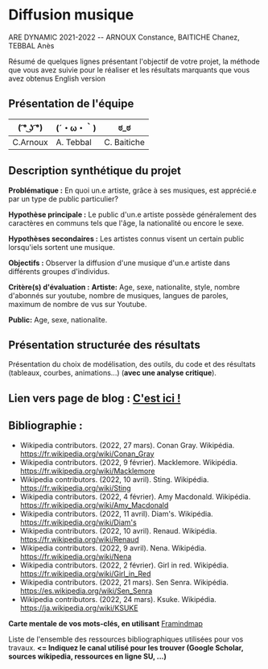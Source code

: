 
# Diffusion musique

ARE DYNAMIC 2021-2022 -- ARNOUX Constance, BAITICHE Chanez, TEBBAL Anès

Résumé de quelques lignes présentant l'objectif de votre projet, la méthode que vous avez suivie pour le réaliser et les résultats marquants que vous avez obtenus
English version

## Présentation de l'équipe
|( ͡° ͜ʖ ͡°)| (´・ω・｀) | ಠ_ಠ | 
|-----|--|--|
|C.Arnoux |	A. Tebbal |	C. Baitiche |

## Description synthétique du projet

**Problématique :** En quoi un.e artiste, grâce à ses musiques, est apprécié.e par un type de public particulier?

**Hypothèse principale :** Le public d'un.e artiste possède généralement des caractères en communs tels que l'âge, la nationalité ou encore le sexe.

**Hypothèses secondaires :** Les artistes connus visent un certain public lorsqu'iels sortent une musique.

**Objectifs :** Observer la diffusion d'une musique d'un.e artiste dans différents groupes d'individus.

**Critère(s) d'évaluation :** 
**Artiste:** Age, sexe, nationalite, style, nombre d'abonnés sur youtube, nombre de musiques, langues de paroles, maximum de nombre de vus sur Youtube.

**Public:** Age, sexe, nationalite.

## Présentation structurée des résultats

Présentation du choix de modélisation, des outils, du code et des résultats (tableaux, courbes, animations...) (**avec une analyse critique**).

## Lien vers page de blog : <a href="blog.html"> C'est ici ! </a>

## Bibliographie :

- Wikipedia contributors. (2022, 27 mars). Conan Gray. Wikipédia. https://fr.wikipedia.org/wiki/Conan_Gray
- Wikipedia contributors. (2022, 9 février). Macklemore. Wikipédia. https://fr.wikipedia.org/wiki/Macklemore
- Wikipedia contributors. (2022, 10 avril). Sting. Wikipédia. https://fr.wikipedia.org/wiki/Sting
- Wikipedia contributors. (2022, 4 février). Amy Macdonald. Wikipédia. https://fr.wikipedia.org/wiki/Amy_Macdonald
- Wikipedia contributors. (2022, 11 avril). Diam's. Wikipédia. https://fr.wikipedia.org/wiki/Diam's
- Wikipedia contributors. (2022, 10 avril). Renaud. Wikipédia. https://fr.wikipedia.org/wiki/Renaud
- Wikipedia contributors. (2022, 9 avril). Nena. Wikipédia. https://fr.wikipedia.org/wiki/Nena
- Wikipedia contributors. (2022, 2 février). Girl in red. Wikipédia. https://fr.wikipedia.org/wiki/Girl_in_Red
- Wikipedia contributors. (2022, 21 mars). Sen Senra. Wikipédia. https://es.wikipedia.org/wiki/Sen_Senra
- Wikipedia contributors. (2022, 24 mars). Ksuke. Wikipédia. https://ja.wikipedia.org/wiki/KSUKE

**Carte mentale de vos mots-clés, en utilisant** <a href="https://framindmap.org/mindmaps/index.html">Framindmap </a> 

Liste de l'ensemble des ressources bibliographiques utilisées pour vos travaux. **<= Indiquez le canal utilisé pour les trouver (Google Scholar, sources wikipedia, ressources en ligne SU, ...)**
